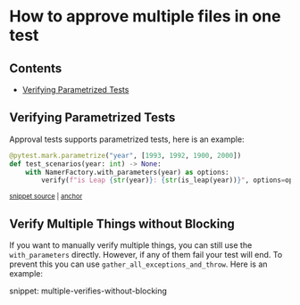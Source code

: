 # How to approve multiple files in one test

<!-- toc -->
## Contents

  * [Verifying Parametrized Tests](#verifying-parametrized-tests)<!-- endToc -->

## Verifying Parametrized Tests

Approval tests supports parametrized tests, here is an example:

<!-- snippet: parametrized-test-example -->
<a id='snippet-parametrized-test-example'></a>
```py
@pytest.mark.parametrize("year", [1993, 1992, 1900, 2000])
def test_scenarios(year: int) -> None:
    with NamerFactory.with_parameters(year) as options:
        verify(f"is Leap {str(year)}: {str(is_leap(year))}", options=options)
```
<sup><a href='/tests/test_scenarios.py#L22-L27' title='Snippet source file'>snippet source</a> | <a href='#snippet-parametrized-test-example' title='Start of snippet'>anchor</a></sup>
<!-- endSnippet -->

## Verify Multiple Things without Blocking

If you want to manually verify multiple things, you can still use the `with_parameters` directly. 
However, if any of them fail your test will end. To prevent this you can use `gather_all_exceptions_and_throw`.
Here is an example:

snippet: multiple-verifies-without-blocking